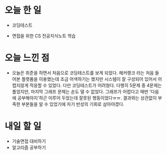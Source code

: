 # 오늘 한 일

-   코딩테스트

-   면접을 위한 CS 전공지식노트 학습

# 오늘 느낀 점

-   오늘은 취준을 하면서 처음으로 코딩테스트를 보게 되었다. 해커랭크 라는 처음 들어본 플랫폼을 이용했는데 조금 어색하기는 했지만 시스템이 잘 구성되어 있어서 어렵지않게 적응할 수 있었다. 다만 코딩테스트가 어려웠다. 다행히 5문제 중 4문제는 풀었지만, 마지막 그래프 문제는 손도 댈 수 없었다. 그래프가 어렵다고 매번 '다음에 공부해야지'하곤 미루어 두었는데 잘못된 행동이었다ㅠㅠ. 결과와는 상관없이 부족한 부분들을 알 수 있었기에 자기 반성의 기회로 삼아야겠다.

# 내일 할 일

-   기술면접 대비하기
-   알고리즘 공부하기
